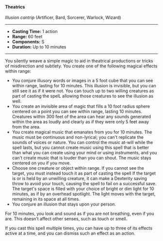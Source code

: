 #### Theatrics
*Illusion cantrip* (Artificer, Bard, Sorcerer, Warlock, Wizard)
___
- **Casting Time:** 1 action 
- **Range:** 60 feet 
- **Components:** S 
- **Duration:** Up to 10 minutes 
---
You silently weave a simple magic to aid in theatrical productions or tricks of misdirection and subtlety. You create one of the following magical effects within range: 

* You conjure illusory words or images in a 5 foot cube that you can see within range, lasting for 10 minutes. This illusion is invisible, but you can still see it as if it were not. You can touch up to two willing creatures as part of casting the spelL allowing those creatures to see the illusion as well.
* You create an invisible area of magic that fills a 10 foot radius sphere centered on a point you can see within range, lasting 10 minutes. Creatures within 300 feet of the area can hear any sounds generated within the area as loudly and clearly as if they were only 5 feet away from the area. 
* You create magical music that emanates from you for 10 minutes. The music must be continuous and non-lyrical; you can't replicate the sounds of voices or nature. You can control the music at-will while the spell lasts, but you cannot create music using this spell that is better than what you can create using your mind or using instruments, and you can't create music that is louder than you can shout. The music stays centered on you if you move. 
* Choose one creature or object within range. If you cannot see the target, you must instead touch it as part of casting the spell If the target is or is held by an unwilling creature, it can make a Dexterity saving throw to avoid your touch, causing the spell to fail on a successful save. The target's space is filled with your choice of bright or dim light for 10 minutes, as if by an overhead spotlight. The light moves with the target, remaining in its space at all times. 
* You conjure an illusion that stays upon your person. 

For 10 minutes, you look and sound as if you are not breathing, even if you are. This doesn't affect other senses, such as touch or smell.

If you cast this spell multiple times, you can have up to three of its effects active at a time, and you can dismiss such an effect as an action.
